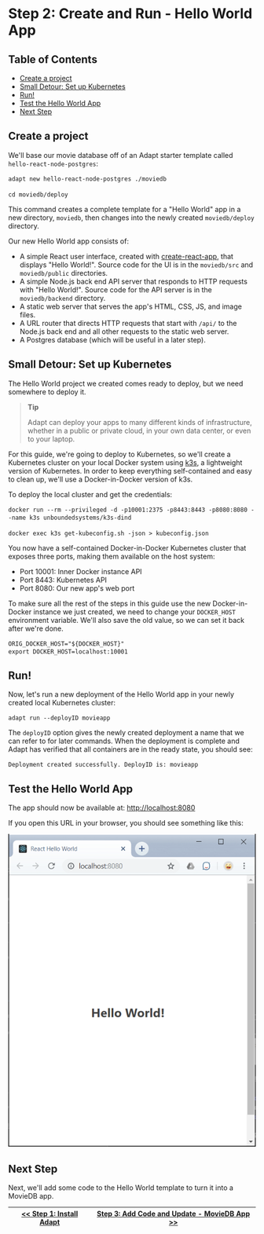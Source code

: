 # Step 2: Create and Run - Hello World App

<!-- START doctoc generated TOC please keep comment here to allow auto update -->
<!-- DON'T EDIT THIS SECTION, INSTEAD RE-RUN doctoc TO UPDATE -->
## Table of Contents

- [Create a project](#create-a-project)
- [Small Detour: Set up Kubernetes](#small-detour-set-up-kubernetes)
- [Run!](#run)
- [Test the Hello World App](#test-the-hello-world-app)
- [Next Step](#next-step)

<!-- END doctoc generated TOC please keep comment here to allow auto update -->

## Create a project

We'll base our movie database off of an Adapt starter template called `hello-react-node-postgres`:

<!-- doctest command -->
```
adapt new hello-react-node-postgres ./moviedb

cd moviedb/deploy
```

This command creates a complete template for a "Hello World" app in a new directory, `moviedb`, then changes into the newly created `moviedb/deploy` directory.

Our new Hello World app consists of:

- A simple React user interface, created with [create-react-app](https://reactjs.org/docs/create-a-new-react-app.html#create-react-app), that displays "Hello World!".
Source code for the UI is in the `moviedb/src` and `moviedb/public` directories.
- A simple Node.js back end API server that responds to HTTP requests with "Hello World!".
Source code for the API server is in the `moviedb/backend` directory.
- A static web server that serves the app's HTML, CSS, JS, and image files.
- A URL router that directs HTTP requests that start with `/api/` to the Node.js back end and all other requests to the static web server.
- A Postgres database (which will be useful in a later step).

## Small Detour: Set up Kubernetes

The Hello World project we created comes ready to deploy, but we need somewhere to deploy it.

> **Tip**
>
> Adapt can deploy your apps to many different kinds of infrastructure, whether in a public or private cloud, in your own data center, or even to your laptop.

For this guide, we're going to deploy to Kubernetes, so we'll create a Kubernetes cluster on your local Docker system using [k3s](https://k3s.io), a lightweight version of Kubernetes.
In order to keep everything self-contained and easy to clean up, we'll use a Docker-in-Docker version of k3s.

To deploy the local cluster and get the credentials:

<!-- doctest command -->
```
docker run --rm --privileged -d -p10001:2375 -p8443:8443 -p8080:8080 --name k3s unboundedsystems/k3s-dind

docker exec k3s get-kubeconfig.sh -json > kubeconfig.json
```

You now have a self-contained Docker-in-Docker Kubernetes cluster that exposes three ports, making them available on the host system:
* Port 10001: Inner Docker instance API
* Port 8443: Kubernetes API
* Port 8080: Our new app's web port

To make sure all the rest of the steps in this guide use the new Docker-in-Docker instance we just created, we need to change your `DOCKER_HOST` environment variable.
We'll also save the old value, so we can set it back after we're done.
<!-- doctest command -->
```
ORIG_DOCKER_HOST="${DOCKER_HOST}"
export DOCKER_HOST=localhost:10001
```

## Run!
Now, let's run a new deployment of the Hello World app in your newly created local Kubernetes cluster:
<!-- doctest command -->
```
adapt run --deployID movieapp
```
The `deployID` option gives the newly created deployment a name that we can refer to for later commands.
When the deployment is complete and Adapt has verified that all containers are in the ready state, you should see:

```
Deployment created successfully. DeployID is: movieapp
```

## Test the Hello World App

The app should now be available at: [http://localhost:8080](http://localhost:8080)

If you open this URL in your browser, you should see something like this:

![Hello World](./images/helloworld.png)

## Next Step

Next, we'll add some code to the Hello World template to turn it into a MovieDB app.

| [<< Step 1: Install Adapt](./01_install.md) | [Step 3: Add Code and Update - MovieDB App >>](./03_update.md) |
| --- | --- |
